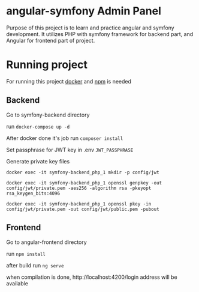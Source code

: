 # angular-symfony Admin Panel

Purpose of this project is to learn and practice angular and symfony development. It utilizes PHP with symfony framework for backend part, and Angular for frontend part of project.

# Running project

For running this project [docker](https://docs.docker.com/get-docker/) and [npm](https://www.npmjs.com/get-npm) is needed

## Backend

Go to symfony-backend directory

run ```docker-compose up -d```

After docker done it's job run ```composer install```

Set passphrase for JWT key in .env ```JWT_PASSPHRASE```

Generate private key files

```docker exec -it symfony-backend_php_1 mkdir -p config/jwt```

```docker exec -it symfony-backend_php_1 openssl genpkey -out config/jwt/private.pem -aes256 -algorithm rsa -pkeyopt rsa_keygen_bits:4096```

```docker exec -it symfony-backend_php_1 openssl pkey -in config/jwt/private.pem -out config/jwt/public.pem -pubout```

## Frontend

Go to angular-frontend directory

run ```npm install```

after build run ```ng serve```

when compilation is done, http://localhost:4200/login address will be available
